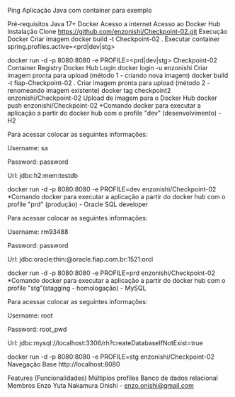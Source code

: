 Ping
Aplicação Java com container para exemplo

Pré-requisitos
Java 17+
Docker
Acesso a internet
Acesso ao Docker Hub
Instalação
Clone
https://github.com/enzonishi/Checkpoint-02.git
Execução
Docker
Criar imagem
docker build -t Checkpoint-02 .
Executar container
spring.profiles.active=<prd|dev|stg>

docker run -d -p 8080:8080 -e PROFILE=<prd|dev|stg> Checkpoint-02
Container Registry
Docker Hub
Login
docker login -u enzonishi
Criar imagem pronta para upload (método 1 - criando nova imagem)
docker build -t fiap-Checkpoint-02 .
Criar imagem pronta para upload (método 2 - renomeando imagem existente)
docker tag checkpoint2 enzonishi/Checkpoint-02
Upload de imagem para o Docker Hub
docker push enzonishi/Checkpoint-02 
*Comando docker para executar a aplicação a partir do docker hub com o profile "dev" (desenvolvimento) - H2

Para acessar colocar as seguintes informações:

Username: sa

Password: password

Url: jdbc:h2:mem:testdb

docker run -d -p 8080:8080 -e PROFILE=dev enzonishi/Checkpoint-02
*Comando docker para executar a aplicação a partir do docker hub com o profile "prd" (produção) - Oracle SQL developer

Para acessar colocar as seguintes informações:

Username: rm93488

Password: password

Url: jdbc:oracle:thin:@oracle.fiap.com.br:1521:orcl

docker run -d -p 8080:8080 -e PROFILE=prd enzonishi/Checkpoint-02 
*Comando docker para executar a aplicação a partir do docker hub com o profile "stg"(stagging - homologação) - MySQL

Para acessar colocar as seguintes informações:

Username: root

Password: root_pwd

Url: jdbc:mysql://localhost:3306/rh?createDatabaseIfNotExist=true

docker run -d -p 8080:8080 -e PROFILE=stg enzonishi/Checkpoint-02 
Navegação
Base
http://localhost:8080

Features (Funcionalidades)
Múltiplos profiles
Banco de dados relacional
Membros
Enzo Yuta Nakamura Onishi - enzo.onishi@gmail.com
